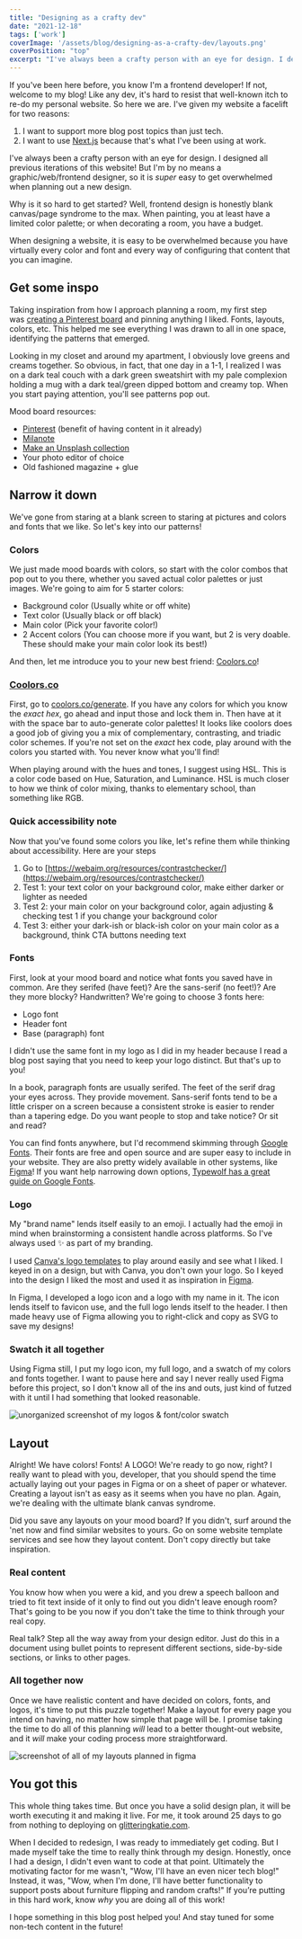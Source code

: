 ```yaml
---
title: "Designing as a crafty dev"
date: "2021-12-18"
tags: ['work']
coverImage: '/assets/blog/designing-as-a-crafty-dev/layouts.png'
coverPosition: "top"
excerpt: "I've always been a crafty person with an eye for design. I designed all previous iterations of this website! But I'm by no means a graphic/web/frontend designer, so it is super easy to get overwhelmed when planning out a new design."
---
```


If you've been here before, you know I'm a frontend developer! If not, welcome to my blog! Like any dev, it's hard to resist that well-known itch to re-do my personal website. So here we are. I've given my website a facelift for two reasons:

1. I want to support more blog post topics than just tech.
2. I want to use [Next.js](https://nextjs.org/) because that's what I've been using at work.

I've always been a crafty person with an eye for design. I designed all previous iterations of this website! But I'm by no means a graphic/web/frontend designer, so it is *super* easy to get overwhelmed when planning out a new design.

Why is it so hard to get started? Well, frontend design is honestly blank canvas/page syndrome to the max. When painting, you at least have a limited color palette; or when decorating a room, you have a budget.

When designing a website, it is easy to be overwhelmed because you have virtually every color and font and every way of configuring that content that you can imagine.

## Get some inspo

Taking inspiration from how I approach planning a room, my first step was [creating a Pinterest board](https://www.pinterest.com/glitteringkatie/blog-mood-board/) and pinning anything I liked. Fonts, layouts, colors, etc. This helped me see everything I was drawn to all in one space, identifying the patterns that emerged.

Looking in my closet and around my apartment, I obviously love greens and creams together. So obvious, in fact, that one day in a 1-1, I realized I was on a dark teal couch with a dark green sweatshirt with my pale complexion holding a mug with a dark teal/green dipped bottom and creamy top. When you start paying attention, you'll see patterns pop out.

Mood board resources:

- [Pinterest](https://www.pinterest.com/) (benefit of having content in it already)
- [Milanote](https://milanote.com/product/moodboarding)
- [Make an Unsplash collection](https://unsplash.com/collections/a36sckpBj1U/blog-photos)
- Your photo editor of choice
- Old fashioned magazine + glue

## Narrow it down

We've gone from staring at a blank screen to staring at pictures and colors and fonts that we like. So let's key into our patterns!

### Colors

We just made mood boards with colors, so start with the color combos that pop out to you there, whether you saved actual color palettes or just images. We're going to aim for 5 starter colors:

- Background color (Usually white or off white)
- Text color (Usually black or off black)
- Main color (Pick your favorite color!)
- 2 Accent colors (You can choose more if you want, but 2 is very doable. These should make your main color look its best!)

And then, let me introduce you to your new best friend: [Coolors.co](http://coolors.co/)!

### [Coolors.co](http://coolors.co/)

First, go to [coolors.co/generate](http://coolors.co/generate). If you have any colors for which you know the *exact hex*, go ahead and input those and lock them in. Then have at it with the space bar to auto-generate color palettes! It looks like coolors does a good job of giving you a mix of complementary, contrasting, and triadic color schemes. If you're not set on the *exact* hex code, play around with the colors you started with. You never know what you'll find!

When playing around with the hues and tones, I suggest using HSL. This is a color code based on Hue, Saturation, and Luminance. HSL is much closer to how we think of color mixing, thanks to elementary school, than something like RGB.

### Quick accessibility note

Now that you've found some colors you like, let's refine them while thinking about accessibility. Here are your steps

1. Go to [https://webaim.org/resources/contrastchecker/](https://webaim.org/resources/contrastchecker/)
2. Test 1: your text color on your background color, make either darker or lighter as needed
3. Test 2: your main color on your background color, again adjusting & checking test 1 if you change your background color
4. Test 3: either your dark-ish or black-ish color on your main color as a background, think CTA buttons needing text

### Fonts

First, look at your mood board and notice what fonts you saved have in common. Are they serifed (have feet)? Are the sans-serif (no feet!)? Are they more blocky? Handwritten? We're going to choose 3 fonts here:

- Logo font
- Header font
- Base (paragraph) font

I didn't use the same font in my logo as I did in my header because I read a blog post saying that you need to keep your logo distinct. But that's up to you!

In a book, paragraph fonts are usually serifed. The feet of the serif drag your eyes across. They provide movement. Sans-serif fonts tend to be a little crisper on a screen because a consistent stroke is easier to render than a tapering edge. Do you want people to stop and take notice? Or sit and read?

You can find fonts anywhere, but I'd recommend skimming through [Google Fonts](https://fonts.google.com/). Their fonts are free and open source and are super easy to include in your website. They are also pretty widely available in other systems, like [Figma](https://www.figma.com/)! If you want help narrowing down options, [Typewolf has a great guide on Google Fonts](https://www.typewolf.com/google-fonts).

### Logo

My "brand name" lends itself easily to an emoji. I actually had the emoji in mind when brainstorming a consistent handle across platforms. So I've always used ✨ as part of my branding.

I used [Canva's logo templates](https://www.canva.com/logos/) to play around easily and see what I liked. I keyed in on a design, but with Canva, you don't own your logo. So I keyed into the design I liked the most and used it as inspiration in [Figma](https://www.figma.com/).

In Figma, I developed a logo icon and a logo with my name in it. The icon lends itself to favicon use, and the full logo lends itself to the header. I then made heavy use of Figma allowing you to right-click and copy as SVG to save my designs!

### Swatch it all together

Using Figma still, I put my logo icon, my full logo, and a swatch of my colors and fonts together. I want to pause here and say I never really used Figma before this project, so I don't know all of the ins and outs, just kind of futzed with it until I had something that looked reasonable.

![unorganized screenshot of my logos & font/color swatch](../assets/blog/designing-as-a-crafty-dev/swatch.png)

## Layout

Alright! We have colors! Fonts! A LOGO! We're ready to go now, right? I really want to plead with you, developer, that you should spend the time actually laying out your pages in Figma or on a sheet of paper or whatever. Creating a layout isn't as easy as it seems when you have no plan. Again, we're dealing with the ultimate blank canvas syndrome.

Did you save any layouts on your mood board? If you didn't, surf around the 'net now and find similar websites to yours. Go on some website template services and see how they layout content. Don't copy directly but take inspiration.

### Real content

You know how when you were a kid, and you drew a speech balloon and tried to fit text inside of it only to find out you didn't leave enough room? That's going to be you now if you don't take the time to think through your real copy.

Real talk? Step all the way away from your design editor. Just do this in a document using bullet points to represent different sections, side-by-side sections, or links to other pages.

### All together now

Once we have realistic content and have decided on colors, fonts, and logos, it's time to put this puzzle together! Make a layout for every page you intend on having, no matter how simple that page will be. I promise taking the time to do all of this planning *will* lead to a better thought-out website, and it *will* make your coding process more straightforward.

![screenshot of all of my layouts planned in figma](../assets/blog/designing-as-a-crafty-dev/layouts.png)

## You got this

This whole thing takes time. But once you have a solid design plan, it will be worth executing it and making it live. For me, it took around 25 days to go from nothing to deploying on [glitteringkatie.com](http://glitteringkatie.com/).

When I decided to redesign, I was ready to immediately get coding. But I made myself take the time to really think through my design. Honestly, once I had a design, I didn't even want to code at that point. Ultimately the motivating factor for me wasn't, "Wow, I'll have an even nicer tech blog!" Instead, it was, "Wow, when I'm done, I'll have better functionality to support posts about furniture flipping and random crafts!" If you’re putting in this hard work, know *why* you are doing all of this work!

I hope something in this blog post helped you! And stay tuned for some non-tech content in the future!